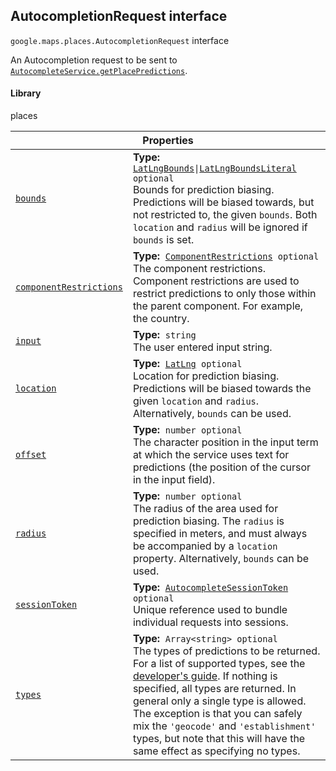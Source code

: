 
<h2 id="AutocompletionRequest">AutocompletionRequest interface</h2>
<p>
<code><span itemprop="path">google.maps.places</span>.<span itemprop="name">AutocompletionRequest</span></code>
interface
</p>
<p>An Autocompletion request to be sent to <code><a href="https://developers.google.com/maps/documentation/javascript/reference/places-autocomplete-service#AutocompleteService.getPlacePredictions">AutocompleteService.getPlacePredictions</a></code>.</p>
<h4>Library</h4>
<p>places</p>
<div class="devsite-table-wrapper"><table class="properties responsive" summary="interface AutocompletionRequest - Properties">
<thead>
<tr><th colspan="2">Properties</th>
</tr></thead>
<tbody>
<tr id="AutocompletionRequest.bounds">
<td itemprop="property"><code><a class="secret-link" href="#AutocompletionRequest.bounds"><span>bounds</span></a></code></td>
<td><div><strong>Type:</strong>&nbsp; <code><a href="LatLngBounds.md">LatLngBounds</a>|<a href="LatLngBoundsLiteral.md">LatLngBoundsLiteral</a> <span class="optional-type-annotation">optional</span></code></div>
<div class="desc">Bounds for prediction biasing. Predictions will be biased towards, but not restricted to, the given <code>bounds</code>. Both <code>location</code> and <code>radius</code> will be ignored if <code>bounds</code> is set.</div></td>
</tr>
<tr id="AutocompletionRequest.componentRestrictions">
<td itemprop="property"><code><a class="secret-link" href="#AutocompletionRequest.componentRestrictions"><span>componentRestrictions</span></a></code></td>
<td><div><strong>Type:</strong>&nbsp; <code><a href="ComponentRestrictions.md">ComponentRestrictions</a> <span class="optional-type-annotation">optional</span></code></div>
<div class="desc">The component restrictions. Component restrictions are used to restrict predictions to only those within the parent component. For example, the country.</div></td>
</tr>
<tr id="AutocompletionRequest.input">
<td itemprop="property"><code><a class="secret-link" href="#AutocompletionRequest.input"><span>input</span></a></code></td>
<td><div><strong>Type:</strong>&nbsp; <code>string</code></div>
<div class="desc">The user entered input string.</div></td>
</tr>
<tr id="AutocompletionRequest.location">
<td itemprop="property"><code><a class="secret-link" href="#AutocompletionRequest.location"><span>location</span></a></code></td>
<td><div><strong>Type:</strong>&nbsp; <code><a href="LatLng.md">LatLng</a> <span class="optional-type-annotation">optional</span></code></div>
<div class="desc">Location for prediction biasing. Predictions will be biased towards the given <code>location</code> and <code>radius</code>. Alternatively, <code>bounds</code> can be used.</div></td>
</tr>
<tr id="AutocompletionRequest.offset">
<td itemprop="property"><code><a class="secret-link" href="#AutocompletionRequest.offset"><span>offset</span></a></code></td>
<td><div><strong>Type:</strong>&nbsp; <code>number <span class="optional-type-annotation">optional</span></code></div>
<div class="desc">The character position in the input term at which the service uses text for predictions (the position of the cursor in the input field).</div></td>
</tr>
<tr id="AutocompletionRequest.radius">
<td itemprop="property"><code><a class="secret-link" href="#AutocompletionRequest.radius"><span>radius</span></a></code></td>
<td><div><strong>Type:</strong>&nbsp; <code>number <span class="optional-type-annotation">optional</span></code></div>
<div class="desc">The radius of the area used for prediction biasing. The <code>radius</code> is specified in meters, and must always be accompanied by a <code>location</code> property. Alternatively, <code>bounds</code> can be used.</div></td>
</tr>
<tr id="AutocompletionRequest.sessionToken">
<td itemprop="property"><code><a class="secret-link" href="#AutocompletionRequest.sessionToken"><span>sessionToken</span></a></code></td>
<td><div><strong>Type:</strong>&nbsp; <code><a href="AutocompleteSessionToken.md">AutocompleteSessionToken</a> <span class="optional-type-annotation">optional</span></code></div>
<div class="desc">Unique reference used to bundle individual requests into sessions.</div></td>
</tr>
<tr id="AutocompletionRequest.types">
<td itemprop="property"><code><a class="secret-link" href="#AutocompletionRequest.types"><span>types</span></a></code></td>
<td><div><strong>Type:</strong>&nbsp; <code>Array&lt;string&gt; <span class="optional-type-annotation">optional</span></code></div>
<div class="desc">The types of predictions to be returned. For a list of supported types, see the <a href="https://developers.google.com/places/supported_types#table3"> developer's guide</a>. If nothing is specified, all types are returned. In general only a single type is allowed. The exception is that you can safely mix the <code>'geocode'</code> and <code>'establishment'</code> types, but note that this will have the same effect as specifying no types.</div></td>
</tr>
</tbody>
</table></div>
<script src="replace_links.js"></script>
